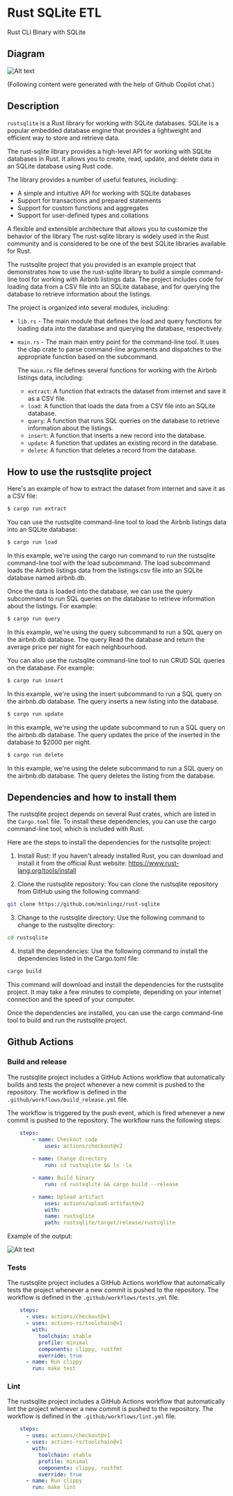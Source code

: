 # Rust SQLite ETL

Rust CLI Binary with SQLite

## Diagram

![Alt text](pic/706etlrust.png)


(Following content were generated with the help of Github Copilot chat.)

## Description

`rustsqlite` is a Rust library for working with SQLite databases. SQLite is a popular embedded database engine that provides a lightweight and efficient way to store and retrieve data.

The rust-sqlite library provides a high-level API for working with SQLite databases in Rust. It allows you to create, read, update, and delete data in an SQLite database using Rust code.

The library provides a number of useful features, including:

* A simple and intuitive API for working with SQLite databases
* Support for transactions and prepared statements
* Support for custom functions and aggregates
* Support for user-defined types and collations

A flexible and extensible architecture that allows you to customize the behavior of the library
The rust-sqlite library is widely used in the Rust community and is considered to be one of the best SQLite libraries available for Rust.

The rustsqlite project that you provided is an example project that demonstrates how to use the rust-sqlite library to build a simple command-line tool for working with Airbnb listings data. The project includes code for loading data from a CSV file into an SQLite database, and for querying the database to retrieve information about the listings.

The project is organized into several modules, including:

* `lib.rs` - The main module that defines the load and query functions for loading data into the database and querying the database, respectively.
* `main.rs` - The main main entry point for the command-line tool. It uses the clap crate to parse command-line arguments and dispatches to the appropriate function based on the subcommand.

    The `main.rs` file defines several functions for working with the Airbnb listings data, including:

    * `extract`: A function that extracts the dataset from internet and save it as a CSV file.
    * `load`: A function that loads the data from a CSV file into an SQLite database.
    * `query`: A function that runs SQL queries on the database to retrieve information about the listings.
    * `insert`: A function that inserts a new record into the database.
    * `update`: A function that updates an existing record in the database.
    * `delete`: A function that deletes a record from the database.

## How to use the rustsqlite project

Here's an example of how to extract the dataset from internet and save it as a CSV file:

```bash
$ cargo run extract
```

You can use the rustsqlite command-line tool to load the Airbnb listings data into an SQLite database:

```bash
$ cargo run load
```

In this example, we're using the cargo run command to run the rustsqlite command-line tool with the load subcommand. The load subcommand loads the Airbnb listings data from the listings.csv file into an SQLite database named airbnb.db.

Once the data is loaded into the database, we can use the query subcommand to run SQL queries on the database to retrieve information about the listings. For example:

```bash
$ cargo run query
```

In this example, we're using the query subcommand to run a SQL query on the airbnb.db database. The query Read the database and return the average price per night for each neighbourhood.

You can also use the rustsqlite command-line tool to run CRUD SQL queries on the database. For example:

```bash
$ cargo run insert
```

In this example, we're using the insert subcommand to run a SQL query on the airbnb.db database. The query inserts a new listing into the database.

```bash
$ cargo run update
```

In this example, we're using the update subcommand to run a SQL query on the airbnb.db database. The query updates the price of the inserted in the database to $2000 per night.
    
```bash
$ cargo run delete
```

In this example, we're using the delete subcommand to run a SQL query on the airbnb.db database. The query deletes the listing from the database.

## Dependencies and how to install them

The rustsqlite project depends on several Rust crates, which are listed in the `Cargo.toml` file. To install these dependencies, you can use the cargo command-line tool, which is included with Rust.

Here are the steps to install the dependencies for the rustsqlite project:

1. Install Rust: If you haven't already installed Rust, you can download and install it from the official Rust website: https://www.rust-lang.org/tools/install

2. Clone the rustsqlite repository: You can clone the rustsqlite repository from GitHub using the following command:
    
```bash
git clone https://github.com/minlingz/rust-sqlite
```

3. Change to the rustsqlite directory: Use the following command to change to the rustsqlite directory:

```bash
cd rustsqlite
```

4. Install the dependencies: Use the following command to install the dependencies listed in the Cargo.toml file:

```bash
cargo build
```

This command will download and install the dependencies for the rustsqlite project. It may take a few minutes to complete, depending on your internet connection and the speed of your computer.

Once the dependencies are installed, you can use the cargo command-line tool to build and run the rustsqlite project. 

## Github Actions

### Build and release
The rustsqlite project includes a GitHub Actions workflow that automatically builds and tests the project whenever a new commit is pushed to the repository. The workflow is defined in the `.github/workflows/build_release.yml` file.

The workflow is triggered by the push event, which is fired whenever a new commit is pushed to the repository. The workflow runs the following steps:

```yml
    steps:
        - name: Checkout code
            uses: actions/checkout@v2
        
        - name: Change directory
            run: cd rustsqlite && ls -la

        - name: Build binary
            run: cd rustsqlite && cargo build --release

        - name: Upload artifact
            uses: actions/upload-artifact@v2
            with:
            name: rustsqlite
            path: rustsqlite/target/release/rustsqlite
```
Example of the output:

![Alt text](pic/artifacts.png)

### Tests
The rustsqlite project includes a GitHub Actions workflow that automatically tests the project whenever a new commit is pushed to the repository. The workflow is defined in the `.github/workflows/tests.yml` file.

```yml
    steps:
      - uses: actions/checkout@v1
      - uses: actions-rs/toolchain@v1
        with:
          toolchain: stable
          profile: minimal
          components: clippy, rustfmt
          override: true
      - name: Run clippy
        run: make test
```
### Lint
The rustsqlite project includes a GitHub Actions workflow that automatically lint the project whenever a new commit is pushed to the repository. The workflow is defined in the `.github/workflows/lint.yml` file.

```yml
    steps:
      - uses: actions/checkout@v1
      - uses: actions-rs/toolchain@v1
        with:
          toolchain: stable
          profile: minimal
          components: clippy, rustfmt
          override: true
      - name: Run clippy
        run: make lint
```